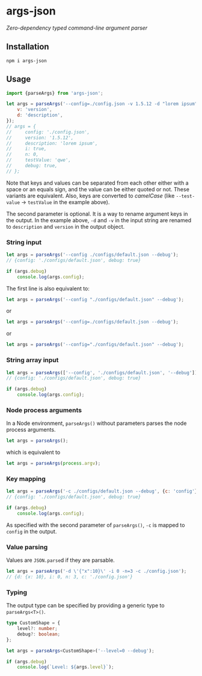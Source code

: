 # args-json

*Zero-dependency typed command-line argument parser*

## Installation

```
npm i args-json
```

## Usage

```js
import {parseArgs} from 'args-json';

let args = parseArgs('--config=./config.json -v 1.5.12 -d "lorem ipsum" -i -n=0 --test-value qwe --debug', {
    v: 'version',
    d: 'description',
});
// args = {
//     config: './config.json',
//     version: '1.5.12',
//     description: 'lorem ipsum',
//     i: true,
//     n: 0,
//     testValue: 'qwe',
//     debug: true,
// };
```

Note that keys and values can be separated from each other either with a space or an equals sign, and the value can be either quoted or not. These variants are equivalent. Also, keys are converted to *camelCase* (like `--test-value` &rarr; `testValue` in the example above).

The second parameter is optional. It is a way to rename argument keys in the output. In the example above, `-d` and `-v` in the input string are renamed to `description` and `version` in the output object.

### String input

```js
let args = parseArgs('--config ./configs/default.json --debug');
// {config: './configs/default.json', debug: true}

if (args.debug)
    console.log(args.config);
```

The first line is also equivalent to:

```js
let args = parseArgs('--config "./configs/default.json" --debug');
```

or

```js
let args = parseArgs('--config=./configs/default.json --debug');
```

or

```js
let args = parseArgs('--config="./configs/default.json" --debug');
```

### String array input

```js
let args = parseArgs(['--config', './configs/default.json', '--debug']);
// {config: './configs/default.json', debug: true}

if (args.debug)
    console.log(args.config);
```

### Node process arguments

In a Node environment, `parseArgs()` without parameters parses the node process arguments.

```js
let args = parseArgs();
```

which is equivalent to

```js
let args = parseArgs(process.argv);
```

### Key mapping

```js
let args = parseArgs('-c ./configs/default.json --debug', {c: 'config'});
// {config: './configs/default.json', debug: true}

if (args.debug)
    console.log(args.config);
```

As specified with the second parameter of `parseArgs()`, `-c` is mapped to `config` in the output.

### Value parsing

Values are `JSON.parse`d if they are parsable.

```js
let args = parseArgs('-d \'{"x":10}\' -i 0 -n=3 -c ./config.json');
// {d: {x: 10}, i: 0, n: 3, c: './config.json'}
```

### Typing

The output type can be specified by providing a generic type to `parseArgs<T>()`.

```ts
type CustomShape = {
    level?: number;
    debug?: boolean;
};

let args = parseArgs<CustomShape>('--level=0 --debug');

if (args.debug)
    console.log(`Level: ${args.level}`);
```
